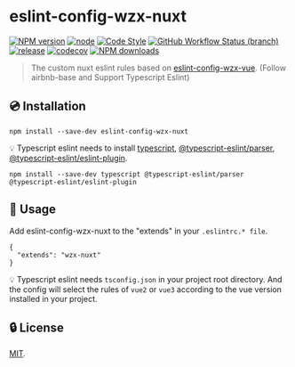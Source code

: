 # eslint-config-wzx-nuxt

[![NPM version](https://img.shields.io/npm/v/eslint-config-wzx-nuxt?logo=npm&style=flat-square)](https://www.npmjs.com/package/eslint-config-wzx-nuxt)
[![node](https://img.shields.io/node/v/eslint-config-wzx-nuxt?logo=nodedotjs&style=flat-square)](https://nodejs.org)
[![Code Style](https://img.shields.io/badge/code%20style-prettier-ff69b4?logo=prettier&style=flat-square)](https://prettier.io)
[![GitHub Workflow Status (branch)](https://img.shields.io/github/actions/workflow/status/VicSolWang/eslint-config-wzx-nuxt/test-release.yml?branch=master&logo=github&style=flat-square)](https://github.com/VicSolWang/eslint-config-wzx-nuxt/actions/workflows/test-release.yml)
[![release](https://img.shields.io/badge/release-semantic--release-e10079?logo=semantic-release&style=flat-square)](https://github.com/semantic-release/semantic-release)
[![codecov](https://img.shields.io/codecov/c/gh/VicSolWang/eslint-config-wzx-nuxt/master?label=codecov&logo=codecov&style=flat-square)](https://codecov.io/gh/VicSolWang/eslint-config-wzx-nuxt)
[![NPM downloads](https://img.shields.io/npm/dt/eslint-config-wzx-nuxt?style=flat-square)](https://www.npmjs.com/package/eslint-config-wzx-nuxt)

> The custom nuxt eslint rules based on [eslint-config-wzx-vue](https://www.npmjs.com/package/eslint-config-wzx-vue). (Follow airbnb-base and Support Typescript Eslint)

## :cd: Installation

    npm install --save-dev eslint-config-wzx-nuxt

:bulb: Typescript eslint needs to install [typescript](https://www.npmjs.com/package/typescript), [@typescript-eslint/parser](https://www.npmjs.com/package/@typescript-eslint/parser), [@typescript-eslint/eslint-plugin](https://www.npmjs.com/package/@typescript-eslint/eslint-plugin).

    npm install --save-dev typescript @typescript-eslint/parser @typescript-eslint/eslint-plugin

## :rocket: Usage

Add eslint-config-wzx-nuxt to the "extends" in your `.eslintrc.* file`.

    {
      "extends": "wzx-nuxt"
    }

:bulb: Typescript eslint needs `tsconfig.json` in your project root directory. And the config will select the rules of `vue2` or `vue3` according to the vue version installed in your project.

## :lock: License

[MIT](LICENSE).
